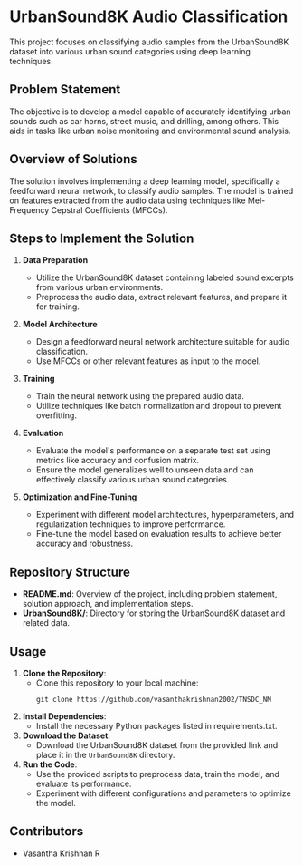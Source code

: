 # UrbanSound8K Audio Classification

This project focuses on classifying audio samples from the UrbanSound8K dataset into various urban sound categories using deep learning techniques.

## Problem Statement
The objective is to develop a model capable of accurately identifying urban sounds such as car horns, street music, and drilling, among others. This aids in tasks like urban noise monitoring and environmental sound analysis.

## Overview of Solutions
The solution involves implementing a deep learning model, specifically a feedforward neural network, to classify audio samples. The model is trained on features extracted from the audio data using techniques like Mel-Frequency Cepstral Coefficients (MFCCs).

## Steps to Implement the Solution
1. **Data Preparation**
   - Utilize the UrbanSound8K dataset containing labeled sound excerpts from various urban environments.
   - Preprocess the audio data, extract relevant features, and prepare it for training.

2. **Model Architecture**
   - Design a feedforward neural network architecture suitable for audio classification.
   - Use MFCCs or other relevant features as input to the model.

3. **Training**
   - Train the neural network using the prepared audio data.
   - Utilize techniques like batch normalization and dropout to prevent overfitting.

4. **Evaluation**
   - Evaluate the model's performance on a separate test set using metrics like accuracy and confusion matrix.
   - Ensure the model generalizes well to unseen data and can effectively classify various urban sound categories.

5. **Optimization and Fine-Tuning**
   - Experiment with different model architectures, hyperparameters, and regularization techniques to improve performance.
   - Fine-tune the model based on evaluation results to achieve better accuracy and robustness.

## Repository Structure
- **README.md**: Overview of the project, including problem statement, solution approach, and implementation steps.
- **UrbanSound8K/**: Directory for storing the UrbanSound8K dataset and related data.

## Usage
1. **Clone the Repository**: 
   - Clone this repository to your local machine:
     ```
     git clone https://github.com/vasanthakrishnan2002/TNSDC_NM
     ```
2. **Install Dependencies**: 
   - Install the necessary Python packages listed in requirements.txt.
3. **Download the Dataset**: 
   - Download the UrbanSound8K dataset from the provided link and place it in the `UrbanSound8K` directory.
4. **Run the Code**: 
   - Use the provided scripts  to preprocess data, train the model, and evaluate its performance.
   - Experiment with different configurations and parameters to optimize the model.

## Contributors
- Vasantha Krishnan R

